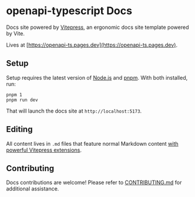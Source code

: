 # openapi-typescript Docs

Docs site powered by [Vitepress](https://vitepress.dev/), an ergonomic docs site template powered by Vite.

Lives at [https://openapi-ts.pages.dev](https://openapi-ts.pages.dev).

## Setup

Setup requires the latest version of [Node.js](https://nodejs.org/en) and [pnpm](https://pnpm.io/). With both installed, run:

```
pnpm 1
pnpm run dev
```

That will launch the docs site at `http://localhost:5173`.

## Editing

All content lives in `.md` files that feature normal Markdown content [with powerful Vitepress extensions](https://vitepress.dev/guide/markdown).

## Contributing

Docs contributions are welcome! Please refer to [CONTRIBUTING.md](./CONTRIBUTING.md) for additional assistance.
